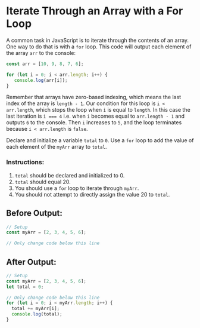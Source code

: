 # Iterate Through an Array with a For Loop

A common task in JavaScript is to iterate through the contents of an array. One way to do that is with a `for` loop. This code will output each element of the array `arr` to the console:

```javascript
const arr = [10, 9, 8, 7, 6];

for (let i = 0; i < arr.length; i++) {
   console.log(arr[i]);
}
```

Remember that arrays have zero-based indexing, which means the last index of the array is `length - 1`. Our condition for this loop is `i < arr.length`, which stops the loop when `i` is equal to `length`. In this case the last iteration is `i === 4` i.e. when `i` becomes equal to `arr.length - 1` and outputs `6` to the console. Then `i` increases to `5`, and the loop terminates because `i < arr.length` is `false`.

Declare and initialize a variable `total` to `0`. Use a `for` loop to add the value of each element of the `myArr` array to `total`.

### Instructions:
1. `total` should be declared and initialized to 0.
2. `total` should equal 20.
3. You should use a `for` loop to iterate through `myArr`.
4. You should not attempt to directly assign the value 20 to `total`.

## Before Output:
```javascript
// Setup
const myArr = [2, 3, 4, 5, 6];

// Only change code below this line

```

## After Output:
```javascript
// Setup
const myArr = [2, 3, 4, 5, 6];
let total = 0;

// Only change code below this line
for (let i = 0; i < myArr.length; i++) {
  total += myArr[i];
  console.log(total);
}
```